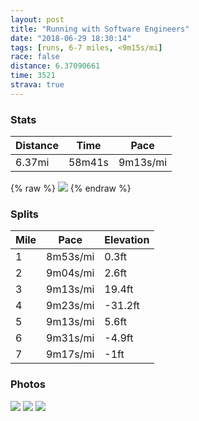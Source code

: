 ```yaml
---
layout: post
title: "Running with Software Engineers"
date: "2018-06-29 18:30:14"
tags: [runs, 6-7 miles, <9m15s/mi]
race: false
distance: 6.37090661
time: 3521
strava: true
---
```


### Stats

| Distance | Time | Pace |
|----------|------|------|
|6.37mi|58m41s|9m13s/mi|

{% raw %}
<img src='https://maps.googleapis.com/maps/api/staticmap?maptype=roadmap&path=enc:iapwFtwlbMrXr^fMjEvCkBrTbDz]}FdWc]tLjA~BrO}ChkAZ|MuNLiL|DsAvMRbW}BvA_B`Ll@~SjB[xAdMpDvD~]lKhStObIrCzCyKxa@|No@rNrQxG|r@h|@&key=AIzaSyC1MId7bFpkLXNAaYhBSTb8jLyiSqzbDtM&size=800x800&markers=color:yellow|label:S|40.71973,-73.96235&markers=color:green|label:F|40.674870000000006,-74.01606'>
{% endraw %}

### Splits

| Mile | Pace | Elevation |
|------|------|-----------|
|1|8m53s/mi|0.3ft|
|2|9m04s/mi|2.6ft|
|3|9m13s/mi|19.4ft|
|4|9m23s/mi|-31.2ft|
|5|9m13s/mi|5.6ft|
|6|9m31s/mi|-4.9ft|
|7|9m17s/mi|-1ft|

### Photos
<img src='https://dgtzuqphqg23d.cloudfront.net/nYqssKjyor0BuXu824__x3Opmm9PFjG0Z0AqBc68L1g-768x576.jpg'>

<img src='https://dgtzuqphqg23d.cloudfront.net/_Y46On_zeKpX2KDUlWASgAVU3S6WsSWp8_OfQ2KNUNE-768x576.jpg'>

<img src='https://dgtzuqphqg23d.cloudfront.net/DxGfFaIx2lSVJomVpQ97sf9hpJLgdLECovvwW6ZknkQ-576x768.jpg'>
